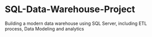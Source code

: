 # SQL-Data-Warehouse-Project
Building a modern data warehouse using SQL Server, including ETL process, Data Modeling and analytics
